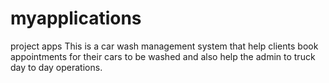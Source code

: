 # myapplications
project apps
This is a car wash management system that help clients book appointments for their cars to be washed and also help the admin to truck day to day operations.
